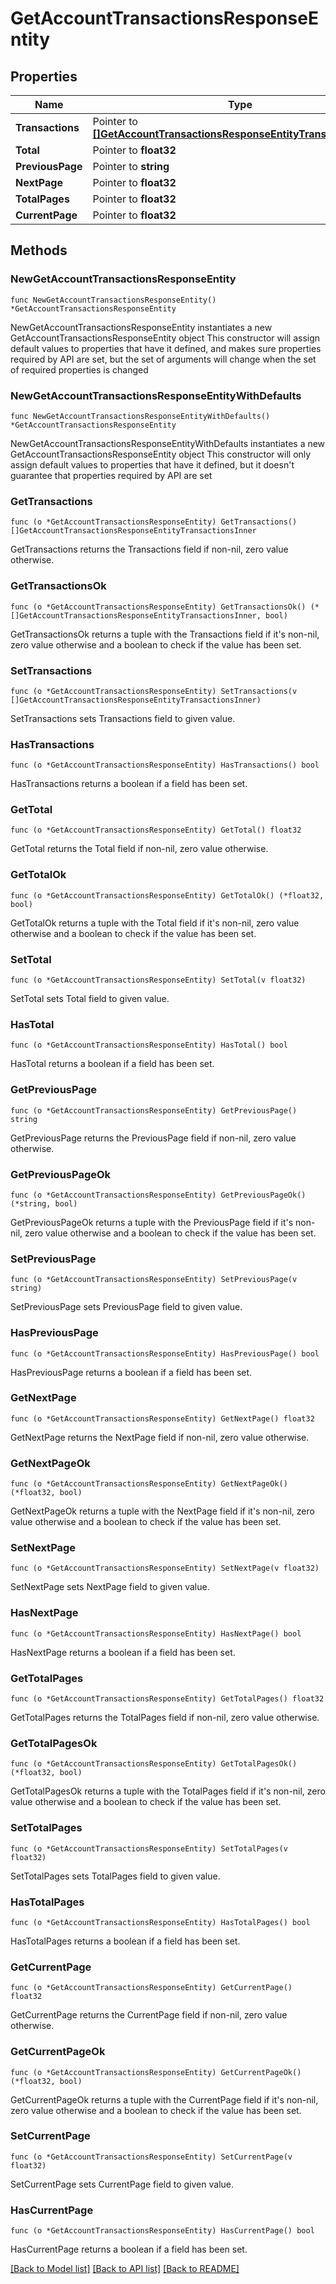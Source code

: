 # GetAccountTransactionsResponseEntity

## Properties

Name | Type | Description | Notes
------------ | ------------- | ------------- | -------------
**Transactions** | Pointer to [**[]GetAccountTransactionsResponseEntityTransactionsInner**](GetAccountTransactionsResponseEntityTransactionsInner.md) |  | [optional] 
**Total** | Pointer to **float32** |  | [optional] 
**PreviousPage** | Pointer to **string** |  | [optional] 
**NextPage** | Pointer to **float32** |  | [optional] 
**TotalPages** | Pointer to **float32** |  | [optional] 
**CurrentPage** | Pointer to **float32** |  | [optional] 

## Methods

### NewGetAccountTransactionsResponseEntity

`func NewGetAccountTransactionsResponseEntity() *GetAccountTransactionsResponseEntity`

NewGetAccountTransactionsResponseEntity instantiates a new GetAccountTransactionsResponseEntity object
This constructor will assign default values to properties that have it defined,
and makes sure properties required by API are set, but the set of arguments
will change when the set of required properties is changed

### NewGetAccountTransactionsResponseEntityWithDefaults

`func NewGetAccountTransactionsResponseEntityWithDefaults() *GetAccountTransactionsResponseEntity`

NewGetAccountTransactionsResponseEntityWithDefaults instantiates a new GetAccountTransactionsResponseEntity object
This constructor will only assign default values to properties that have it defined,
but it doesn't guarantee that properties required by API are set

### GetTransactions

`func (o *GetAccountTransactionsResponseEntity) GetTransactions() []GetAccountTransactionsResponseEntityTransactionsInner`

GetTransactions returns the Transactions field if non-nil, zero value otherwise.

### GetTransactionsOk

`func (o *GetAccountTransactionsResponseEntity) GetTransactionsOk() (*[]GetAccountTransactionsResponseEntityTransactionsInner, bool)`

GetTransactionsOk returns a tuple with the Transactions field if it's non-nil, zero value otherwise
and a boolean to check if the value has been set.

### SetTransactions

`func (o *GetAccountTransactionsResponseEntity) SetTransactions(v []GetAccountTransactionsResponseEntityTransactionsInner)`

SetTransactions sets Transactions field to given value.

### HasTransactions

`func (o *GetAccountTransactionsResponseEntity) HasTransactions() bool`

HasTransactions returns a boolean if a field has been set.

### GetTotal

`func (o *GetAccountTransactionsResponseEntity) GetTotal() float32`

GetTotal returns the Total field if non-nil, zero value otherwise.

### GetTotalOk

`func (o *GetAccountTransactionsResponseEntity) GetTotalOk() (*float32, bool)`

GetTotalOk returns a tuple with the Total field if it's non-nil, zero value otherwise
and a boolean to check if the value has been set.

### SetTotal

`func (o *GetAccountTransactionsResponseEntity) SetTotal(v float32)`

SetTotal sets Total field to given value.

### HasTotal

`func (o *GetAccountTransactionsResponseEntity) HasTotal() bool`

HasTotal returns a boolean if a field has been set.

### GetPreviousPage

`func (o *GetAccountTransactionsResponseEntity) GetPreviousPage() string`

GetPreviousPage returns the PreviousPage field if non-nil, zero value otherwise.

### GetPreviousPageOk

`func (o *GetAccountTransactionsResponseEntity) GetPreviousPageOk() (*string, bool)`

GetPreviousPageOk returns a tuple with the PreviousPage field if it's non-nil, zero value otherwise
and a boolean to check if the value has been set.

### SetPreviousPage

`func (o *GetAccountTransactionsResponseEntity) SetPreviousPage(v string)`

SetPreviousPage sets PreviousPage field to given value.

### HasPreviousPage

`func (o *GetAccountTransactionsResponseEntity) HasPreviousPage() bool`

HasPreviousPage returns a boolean if a field has been set.

### GetNextPage

`func (o *GetAccountTransactionsResponseEntity) GetNextPage() float32`

GetNextPage returns the NextPage field if non-nil, zero value otherwise.

### GetNextPageOk

`func (o *GetAccountTransactionsResponseEntity) GetNextPageOk() (*float32, bool)`

GetNextPageOk returns a tuple with the NextPage field if it's non-nil, zero value otherwise
and a boolean to check if the value has been set.

### SetNextPage

`func (o *GetAccountTransactionsResponseEntity) SetNextPage(v float32)`

SetNextPage sets NextPage field to given value.

### HasNextPage

`func (o *GetAccountTransactionsResponseEntity) HasNextPage() bool`

HasNextPage returns a boolean if a field has been set.

### GetTotalPages

`func (o *GetAccountTransactionsResponseEntity) GetTotalPages() float32`

GetTotalPages returns the TotalPages field if non-nil, zero value otherwise.

### GetTotalPagesOk

`func (o *GetAccountTransactionsResponseEntity) GetTotalPagesOk() (*float32, bool)`

GetTotalPagesOk returns a tuple with the TotalPages field if it's non-nil, zero value otherwise
and a boolean to check if the value has been set.

### SetTotalPages

`func (o *GetAccountTransactionsResponseEntity) SetTotalPages(v float32)`

SetTotalPages sets TotalPages field to given value.

### HasTotalPages

`func (o *GetAccountTransactionsResponseEntity) HasTotalPages() bool`

HasTotalPages returns a boolean if a field has been set.

### GetCurrentPage

`func (o *GetAccountTransactionsResponseEntity) GetCurrentPage() float32`

GetCurrentPage returns the CurrentPage field if non-nil, zero value otherwise.

### GetCurrentPageOk

`func (o *GetAccountTransactionsResponseEntity) GetCurrentPageOk() (*float32, bool)`

GetCurrentPageOk returns a tuple with the CurrentPage field if it's non-nil, zero value otherwise
and a boolean to check if the value has been set.

### SetCurrentPage

`func (o *GetAccountTransactionsResponseEntity) SetCurrentPage(v float32)`

SetCurrentPage sets CurrentPage field to given value.

### HasCurrentPage

`func (o *GetAccountTransactionsResponseEntity) HasCurrentPage() bool`

HasCurrentPage returns a boolean if a field has been set.


[[Back to Model list]](../README.md#documentation-for-models) [[Back to API list]](../README.md#documentation-for-api-endpoints) [[Back to README]](../README.md)


